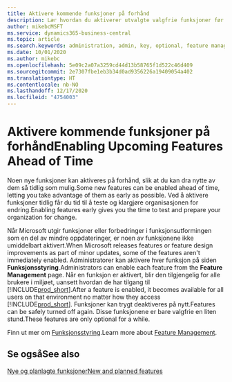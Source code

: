 ```yaml
---
title: Aktivere kommende funksjoner på forhånd
description: Lær hvordan du aktiverer utvalgte valgfrie funksjoner før de blir obligatoriske.
author: mikebcMSFT
ms.service: dynamics365-business-central
ms.topic: article
ms.search.keywords: administration, admin, key, optional, feature management, early access, preview
ms.date: 10/01/2020
ms.author: mikebc
ms.openlocfilehash: 5e09c2a07a3259cd44d13b58765f1d522c46d409
ms.sourcegitcommit: 2e7307fbe1eb3b34d0ad9356226a19409054a402
ms.translationtype: HT
ms.contentlocale: nb-NO
ms.lasthandoff: 12/17/2020
ms.locfileid: "4754003"
---
```

# <a name="enabling-upcoming-features-ahead-of-time"></a><span data-ttu-id="f11a2-103">Aktivere kommende funksjoner på forhånd</span><span class="sxs-lookup"><span data-stu-id="f11a2-103">Enabling Upcoming Features Ahead of Time</span></span>

<span data-ttu-id="f11a2-104">Noen nye funksjoner kan aktiveres på forhånd, slik at du kan dra nytte av dem så tidlig som mulig.</span><span class="sxs-lookup"><span data-stu-id="f11a2-104">Some new features can be enabled ahead of time, letting you take advantage of them as early as possible.</span></span> <span data-ttu-id="f11a2-105">Ved å aktivere funksjoner tidlig får du tid til å teste og klargjøre organisasjonen for endring.</span><span class="sxs-lookup"><span data-stu-id="f11a2-105">Enabling features early gives you the time to test and prepare your organization for change.</span></span>

<span data-ttu-id="f11a2-106">Når Microsoft utgir funksjoner eller forbedringer i funksjonsutformingen som en del av mindre oppdateringer, er noen av funksjonene ikke umiddelbart aktivert.</span><span class="sxs-lookup"><span data-stu-id="f11a2-106">When Microsoft releases features or feature design improvements as part of minor updates, some of the features aren't immediately enabled.</span></span> <span data-ttu-id="f11a2-107">Administratorer kan aktivere hver funksjon på siden **Funksjonsstyring**.</span><span class="sxs-lookup"><span data-stu-id="f11a2-107">Administrators can enable each feature from the **Feature Management** page.</span></span> <span data-ttu-id="f11a2-108">Når en funksjon er aktivert, blir den tilgjengelig for alle brukere i miljøet, uansett hvordan de har tilgang til [!INCLUDE[prod_short](includes/prod_short.md)].</span><span class="sxs-lookup"><span data-stu-id="f11a2-108">After a feature is enabled, it becomes available for all users on that environment no matter how they access [!INCLUDE[prod_short](includes/prod_short.md)].</span></span> <span data-ttu-id="f11a2-109">Funksjoner kan trygt deaktiveres på nytt.</span><span class="sxs-lookup"><span data-stu-id="f11a2-109">Features can be safely turned off again.</span></span> <span data-ttu-id="f11a2-110">Disse funksjonene er bare valgfrie en liten stund.</span><span class="sxs-lookup"><span data-stu-id="f11a2-110">These features are only optional for a while.</span></span>

<span data-ttu-id="f11a2-111">Finn ut mer om [Funksjonsstyring](/dynamics365/business-central/dev-itpro/administration/feature-management).</span><span class="sxs-lookup"><span data-stu-id="f11a2-111">Learn more about [Feature Management](/dynamics365/business-central/dev-itpro/administration/feature-management).</span></span>  

## <a name="see-also"></a><span data-ttu-id="f11a2-112">Se også</span><span class="sxs-lookup"><span data-stu-id="f11a2-112">See also</span></span>

[<span data-ttu-id="f11a2-113">Nye og planlagte funksjoner</span><span class="sxs-lookup"><span data-stu-id="f11a2-113">New and planned features</span></span>](https://aka.ms/Dynamics365ReleasePlan)  
